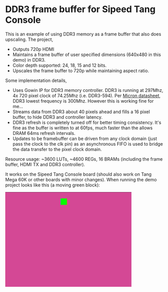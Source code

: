 # DDR3 frame buffer for Sipeed Tang Console

This is an example of using DDR3 memory as a frame buffer that also does upscaling. The project,

* Outputs 720p HDMI
* Maintains a frame buffer of user specified dimensions (640x480 in this demo) in DDR3.
* Color depth supported: 24, 18, 15 and 12 bits.
* Upscales the frame buffer to 720p while maintaining aspect ratio.

Some implementation details,
* Uses Gowin IP for DDR3 memory controller. DDR3 is running at 297Mhz, 4x 720 pixel clock of 74.25Mhz (i.e. DDR3-594). Per [Micron datasheet](https://forum.digilent.com/topic/25816-should-max-clock-period-be-min-clock-period/), DDR3 lowest frequency is 300Mhz. However this is working fine for me...
* Streams data from DDR3 about 40 pixels ahead and fills a 16 pixel buffer, to hide DDR3 and controller latency.
* DDR3 refresh is completely turned off for better timing consistency. It's fine as the buffer is written to at 60fps, much faster than the allows DRAM 64ms refresh intervals.
* Updates to be framebuffer can be driven from any clock domain (just pass the clock to the clk pin) as an asynchronous FIFO is used to bridge the data transfer to the pixel clock domain.

Resource usage: ~3600 LUTs, ~4600 REGs, 16 BRAMs (including the frame buffer, HDMI TX and DDR3 controller).
  
It works on the Sipeed Tang Console board (should also work on Tang Mega 60K or other boards with minor changes). When running the demo project looks like this (a moving green block):

<img src="doc/ddr3_framebuffer.png" width=400>
